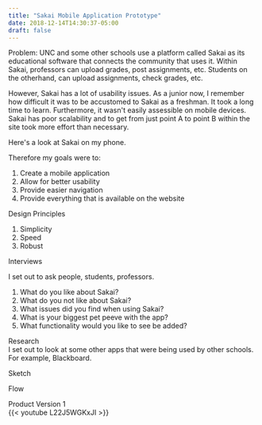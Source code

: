 ```yaml
---
title: "Sakai Mobile Application Prototype"
date: 2018-12-14T14:30:37-05:00
draft: false
---
```


Problem: UNC and some other schools use a platform called Sakai as its educational software that connects the community that uses it. Within Sakai, professors can upload grades, post assignments, etc. Students on the otherhand, can upload assignments, check grades, etc.

However, Sakai has a lot of usability issues. As a junior now, I remember how difficult it was to be accustomed to Sakai as a freshman. It took a long time to learn. Furthermore, it wasn't easily assessible on mobile devices. Sakai has poor scalability and to get from just point A to point B within the site took more effort than necessary. 

Here's a look at Sakai on my phone.

Therefore my goals were to: </br>
1. Create a mobile application </br>
2. Allow for better usability </br>
3. Provide easier navigation </br>
4. Provide everything that is available on the website </br>

Design Principles </br>
1. Simplicity</br>
2. Speed </br>
3. Robust

Interviews 

I set out to ask people, students, professors. 
1. What do you like about Sakai?</br>
2. What do you not like about Sakai?</br>
3. What issues did you find when using Sakai?</br>
4. What is your biggest pet peeve with the app?</br>
5. What functionality would you like to see be added?

Research </br>
I set out to look at some other apps that were being used by other schools. For example, Blackboard. 

Sketch </br>

Flow </br>

Product Version 1</br>
{{< youtube L22J5WGKxJI >}}
